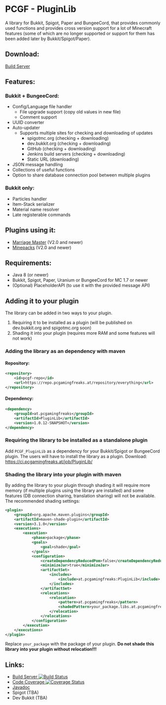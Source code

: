 [ci]: https://ci.pcgamingfreaks.at/job/PluginLib/

# PCGF - PluginLib
A library for Bukkit, Spigot, Paper and BungeeCord, that provides commonly used functions
and provides cross version support for a lot of Minecraft features
(some of which are no longer supported or support for them has been added later by Bukkit/Spigot/Paper).

## Download:
[Build Server][ci]

## Features:
### Bukkit + BungeeCord:
* Config/Language file handler
    * File upgrade support (copy old values in new file)
    * Comment support
* UUID converter
* Auto-updater
    * Supports multiple sites for checking and downloading of updates
        * spigotmc.org (checking + downloading)
        * dev.bukkit.org (checking + downloading)
        * GitHub (checking + downloading)
        * Jenkins build servers (checking + downloading)
        * Static URL (downloading)
* JSON message handling
* Collections of useful functions
* Option to share database connection pool between multiple plugins

### Bukkit only:
* Particles handler
* Item-Stack serializer
* Material name resolver
* Late registerable commands

## Plugins using it:
* [Marriage Master](https://www.spigotmc.org/resources/19273/) (V2.0 and newer)
* [Minepacks](https://www.spigotmc.org/resources/19286/) (V2.0 and newer)

## Requirements:
* Java 8 (or newer)
* Bukkit, Spigot, Paper, Uranium or BungeeCord for MC 1.7 or newer
* (Optional) PlaceholderAPI (to use it with the provided message API)

## Adding it to your plugin
The library can be added in two ways to your plugin.
1. Requiring it to be installed as a plugin (will be published on dev.bukkit.org and spigotmc.org soon)
2. Shading it into your plugin (requires more RAM and some features will not work)

### Adding the library as an dependency with maven
#### Repository:
```xml
<repository>
	<id>pcgf-repo</id>
	<url>https://repo.pcgamingfreaks.at/repository/everything</url>
</repository>
```

#### Dependency:
```xml
<dependency>
 	<groupId>at.pcgamingfreaks</groupId>
 	<artifactId>PluginLib</artifactId>
 	<version>1.0.12-SNAPSHOT</version>
</dependency>
```

### Requiring the library to be installed as a standalone plugin
Add `PCGF_PluginLib` as a dependency for your Bukkit/Spigot or BungeeCord plugin.
The users will have to install the library as a plugin. Download: https://ci.pcgamingfreaks.at/job/PluginLib/

### Shading the library into your plugin with maven
By adding the library to your plugin through shading it will require more memory (if multiple plugins using the library are installed) and some features (DB connection sharing, translation sharing) will not be available.
The recommended shading settings:
```xml
<plugin>
    <groupId>org.apache.maven.plugins</groupId>
    <artifactId>maven-shade-plugin</artifactId>
    <version>3.1.0</version>
    <executions>
        <execution>
            <phase>package</phase>
            <goals>
                <goal>shade</goal>
            </goals>
            <configuration>
                <createDependencyReducedPom>false</createDependencyReducedPom>
                <minimizeJar>true</minimizeJar>
                <artifactSet>
                    <includes>
                        <include>at.pcgamingfreaks:PluginLib</include>
                    </includes>
                </artifactSet>
                <relocations>
                    <relocation>
                        <pattern>at.pcgamingfreaks</pattern>
                        <shadedPattern>your_package.libs.at.pcgamingfreaks</shadedPattern>
                    </relocation>
                </relocations>
            </configuration>
        </execution>
    </executions>
</plugin>
```
Replace `your_package` with the package of your plugin.
**Do not shade this library into your plugin without relocation!!!**

## Links:
* [Build Server ![Build Status](https://ci.pcgamingfreaks.at/job/PluginLib/badge/icon)][ci]
* [Code Coverage ![Coverage Status](https://coveralls.io/repos/github/GeorgH93/PCGF_PluginLib/badge.svg)](https://coveralls.io/github/GeorgH93/PCGF_PluginLib)
* [Javadoc](https://ci.pcgamingfreaks.at/job/PluginLib/javadoc/)
* Spigot (TBA)
* Dev Bukkit (TBA)
